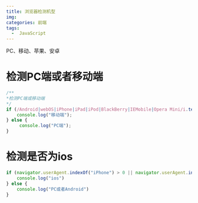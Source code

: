 ```yaml
---
title: 浏览器检测机型
img: 
categories: 前端
tags:
  -  JavaScript
---
```

PC、移动、苹果、安卓
# 检测PC端或者移动端
```JavaScript
/**
*检测PC端或移动端
*/
if (/Android|webOS|iPhone|iPad|iPod|BlackBerry|IEMobile|Opera Mini/i.test(navigator.userAgent)) {
    console.log("移动端");
} else {
     console.log("PC端");
}
```
# 检测是否为ios
```JavaScript
if (navigator.userAgent.indexOf("iPhone") > 0 || navigator.userAgent.indexOf("iPad") > 0) {
    console.log("ios")
} else {
    console.log("PC或者Android")      
}
```